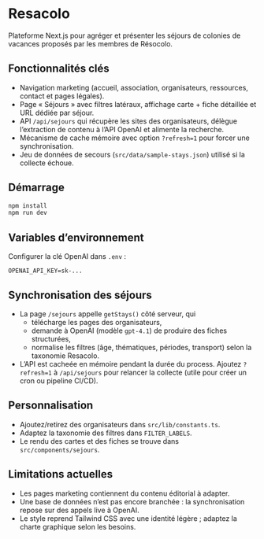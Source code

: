 # Resacolo

Plateforme Next.js pour agréger et présenter les séjours de colonies de vacances proposés par les membres de Résocolo.

## Fonctionnalités clés

- Navigation marketing (accueil, association, organisateurs, ressources, contact et pages légales).
- Page « Séjours » avec filtres latéraux, affichage carte + fiche détaillée et URL dédiée par séjour.
- API `/api/sejours` qui récupère les sites des organisateurs, délègue l’extraction de contenu à l’API OpenAI et alimente la recherche.
- Mécanisme de cache mémoire avec option `?refresh=1` pour forcer une synchronisation.
- Jeu de données de secours (`src/data/sample-stays.json`) utilisé si la collecte échoue.

## Démarrage

```bash
npm install
npm run dev
```

## Variables d’environnement

Configurer la clé OpenAI dans `.env` :

```
OPENAI_API_KEY=sk-...
```

## Synchronisation des séjours

- La page `/sejours` appelle `getStays()` côté serveur, qui
  - télécharge les pages des organisateurs,
  - demande à OpenAI (modèle `gpt-4.1`) de produire des fiches structurées,
  - normalise les filtres (âge, thématiques, périodes, transport) selon la taxonomie Resacolo.
- L’API est cacheée en mémoire pendant la durée du process. Ajoutez `?refresh=1` à `/api/sejours` pour relancer la collecte (utile pour créer un cron ou pipeline CI/CD).

## Personnalisation

- Ajoutez/retirez des organisateurs dans `src/lib/constants.ts`.
- Adaptez la taxonomie des filtres dans `FILTER_LABELS`.
- Le rendu des cartes et des fiches se trouve dans `src/components/sejours`.

## Limitations actuelles

- Les pages marketing contiennent du contenu éditorial à adapter.
- Une base de données n’est pas encore branchée : la synchronisation repose sur des appels live à OpenAI.
- Le style reprend Tailwind CSS avec une identité légère ; adaptez la charte graphique selon les besoins.
